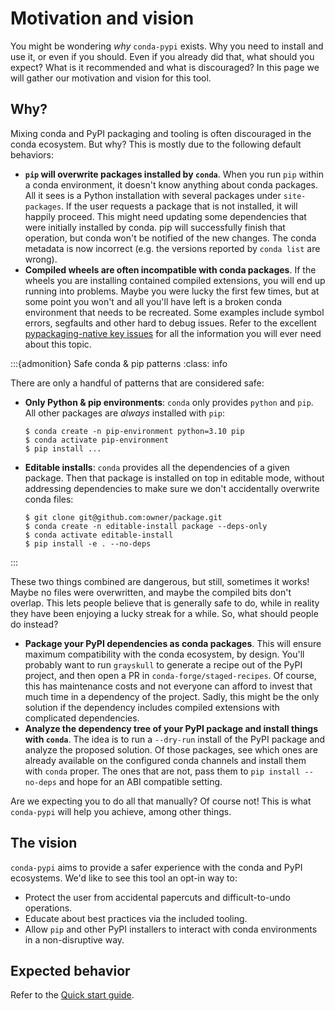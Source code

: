 # Motivation and vision

You might be wondering _why_ `conda-pypi` exists. Why you need to install and use it, or even if you should. Even if you already did that, what should you expect? What is it recommended and what is discouraged? In this page we will gather our motivation and vision for this tool.

## Why?

Mixing conda and PyPI packaging and tooling is often discouraged in the conda ecosystem. But why?
This is mostly due to the following default behaviors:

- **`pip` will overwrite packages installed by `conda`**. When you run `pip` within a conda environment, it doesn't know anything about conda packages. All it sees is a Python installation with several packages under `site-packages`. If the user requests a package that is not installed, it will happily proceed. This might need updating some dependencies that were initially installed by conda. pip will successfully finish that operation, but conda won't be notified of the new changes. The conda metadata is now incorrect (e.g. the versions reported by `conda list` are wrong).
- **Compiled wheels are often incompatible with conda packages**. If the wheels you are installing contained compiled extensions, you will end up running into problems. Maybe you were lucky the first few times, but at some point you won't and all you'll have left is a broken conda environment that needs to be recreated. Some examples include symbol errors, segfaults and other hard to debug issues. Refer to the excellent [pypackaging-native key issues](https://pypackaging-native.github.io/#key-issues) for all the information you will ever need about this topic.

:::{admonition} Safe conda & pip patterns
:class: info

There are only a handful of patterns that are considered safe:

- **Only Python & pip environments**: `conda` only provides `python` and `pip`.
  All other packages are _always_ installed with `pip`:

  ```console
  $ conda create -n pip-environment python=3.10 pip
  $ conda activate pip-environment
  $ pip install ...
  ```

- **Editable installs**: `conda` provides all the dependencies of a given package.
  Then that package is installed on top in editable mode, without addressing dependencies
  to make sure we don't accidentally overwrite conda files:

  ```console
  $ git clone git@github.com:owner/package.git
  $ conda create -n editable-install package --deps-only
  $ conda activate editable-install
  $ pip install -e . --no-deps
  ```
:::

These two things combined are dangerous, but still, sometimes it works! Maybe no files were overwritten, and maybe the compiled bits don't overlap. This lets people believe that is generally safe to do, while in reality they have been enjoying a lucky streak for a while. So, what should people do instead?

- **Package your PyPI dependencies as conda packages**. This will ensure maximum compatibility with the conda ecosystem, by design. You'll probably want to run `grayskull` to generate a recipe out of the PyPI project, and then open a PR in `conda-forge/staged-recipes`. Of course, this has maintenance costs and not everyone can afford to invest that much time in a dependency of the project. Sadly, this might be the only solution if the dependency includes compiled extensions with complicated dependencies.
- **Analyze the dependency tree of your PyPI package and install things with `conda`**. The idea
is to run a `--dry-run` install of the PyPI package and analyze the proposed solution. Of those packages, see which ones are already available on the configured conda channels and install them with `conda` proper. The ones that are not, pass them to `pip install --no-deps` and hope for an ABI compatible setting.

Are we expecting you to do all that manually? Of course not! This is what `conda-pypi` will help you achieve, among other things.

## The vision

`conda-pypi` aims to provide a safer experience with the conda and PyPI ecosystems. We'd like to see this tool an opt-in way to:

- Protect the user from accidental papercuts and difficult-to-undo operations.
- Educate about best practices via the included tooling.
- Allow `pip` and other PyPI installers to interact with conda environments in a non-disruptive way.

## Expected behavior

Refer to the [Quick start guide](quickstart.md).
